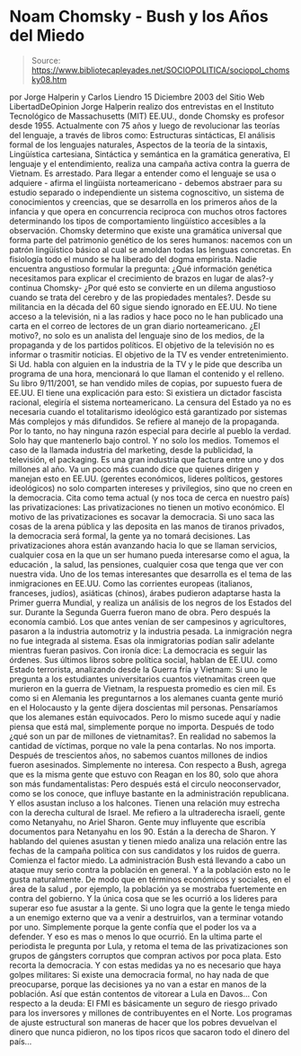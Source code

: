 # Noam Chomsky - Bush y los Años del Miedo

> Source: https://www.bibliotecapleyades.net/SOCIOPOLITICA/sociopol_chomsky08.htm

por Jorge Halperin y Carlos Liendro
15 Diciembre 2003
del Sitio Web
LibertadDeOpinion
Jorge Halperin realizo dos entrevistas en el
Instituto Tecnológico de
Massachusetts (MIT) EE.UU., donde Chomsky es profesor desde 1955.
Actualmente
con 75 años y luego de revolucionar las teorías del lenguaje, a través de
libros como: Estructuras sintácticas, El análisis formal de los lenguajes
naturales, Aspectos de la teoría de la sintaxis, Lingüística cartesiana,
Sintáctica y semántica en la gramática generativa, El lenguaje y el
entendimiento, realiza una campaña activa contra la guerra de Vietnam.
Es
arrestado.
Para llegar a entender como el lenguaje se usa o adquiere - afirma el
lingüista norteamericano - debemos abstraer para su estudio separado o
independiente un sistema cognoscitivo, un sistema de conocimientos y
creencias, que se desarrolla en los primeros años de la infancia y que opera
en concurrencia reciproca con muchos otros factores determinando los tipos
de comportamiento lingüístico accesibles a la observación.
Chomsky determino
que existe una gramática universal que forma parte del patrimonio genético
de los seres humanos: nacemos con un patrón lingüístico básico al cual se
amoldan todas las lenguas concretas. En fisiología todo el mundo se ha
liberado del dogma empirista.
Nadie encuentra angustioso formular la
pregunta:
¿Qué información genética necesitamos para explicar el crecimiento
de brazos en lugar de alas?-y continua Chomsky- ¿Por qué esto se convierte
en un dilema angustioso cuando se trata del cerebro y de las propiedades
mentales?.
Desde su militancia en la década del 60 sigue siendo ignorado en
EE.UU. No
tiene acceso a la televisión, ni a las radios y hace poco no le han
publicado una carta en el correo de lectores de un gran diario
norteamericano. ¿El motivo?, no solo es un analista del lenguaje sino de los
medios, de la propaganda y de los partidos políticos. El objetivo de la
televisión no es informar o trasmitir noticias.
El objetivo de la TV es
vender entretenimiento.
Si Ud. habla con alguien en la industria de la TV y
le pide que describa un programa de una hora, mencionará lo que llaman el
contenido y el relleno.
Su libro
9/11/2001, se han vendido miles de copias, por supuesto fuera de
EE.UU. El tiene una explicación para esto: Si existiera un dictador fascista
racional, elegiría el sistema norteamericano. La censura del Estado ya no es
necesaria cuando el totalitarismo ideológico está garantizado por sistemas
Más complejos y más difundidos. Se refiere al manejo de la propaganda.
Por
lo tanto, no hay ninguna razón especial para decirle al pueblo la verdad.
Solo hay que mantenerlo bajo control. Y no solo los medios. Tomemos el caso
de la llamada industria del marketing, desde la publicidad, la televisión,
el packaging. Es una gran industria que factura entre uno y dos millones al
año. Va un poco más cuando dice que quienes dirigen y manejan esto en
EE.UU. (gerentes económicos, lideres políticos, gestores ideológicos) no solo
comparten intereses y privilegios, sino que no creen en la democracia.
Cita
como tema actual (y nos toca de cerca en nuestro país) las privatizaciones:
Las privatizaciones no tienen un motivo económico. El motivo de las
privatizaciones es socavar la democracia.
Si uno saca las cosas de la arena
pública y las deposita en las manos de tiranos privados, la democracia será
formal, la gente ya no tomará decisiones. Las privatizaciones ahora están
avanzando hacia lo que se llaman servicios, cualquier cosa en la que un ser
humano pueda interesarse como el agua, la educación , la salud, las
pensiones, cualquier cosa que tenga que ver con nuestra vida.
Uno de los temas interesantes que desarrolla es el tema de las inmigraciones
en EE.UU. Como las corrientes europeas (italianos, franceses, judíos),
asiáticas (chinos), árabes pudieron adaptarse hasta la Primer guerra Mundial,
y realiza un análisis de los negros de los Estados del sur. Durante la
Segunda Guerra fueron mano de obra. Pero después la economía cambió. Los que
antes venían de ser campesinos y agricultores, pasaron a la industria
automotriz y la industria pesada. La inmigración negra no fue integrada al
sistema. Esas ola inmigratorias podían salir adelante mientras fueran
pasivos.
Con ironía dice:
La democracia es seguir las órdenes.
Sus últimos libros sobre política social, hablan de
EE.UU. como Estado
terrorista, analizando desde la Guerra fría y Vietnam: Si uno le pregunta a
los estudiantes universitarios cuantos vietnamitas creen que murieron en la
guerra de Vietnam, la respuesta promedio es cien mil. Es como si en Alemania
les preguntarnos a los alemanes cuanta gente murió en el Holocausto y la
gente dijera doscientas mil personas. Pensaríamos que los alemanes están
equivocados.
Pero lo mismo sucede aquí y nadie piensa que
está mal,
simplemente porque no importa. Después de todo ¿qué son un par de millones
de vietnamitas?. En realidad no sabemos la cantidad de víctimas, porque no
vale la pena contarlas. No nos importa. Después de trescientos años, no
sabemos cuantos millones de indios fueron asesinados. Simplemente no
interesa.
Con respecto a Bush, agrega que es la misma gente que estuvo con Reagan en
los 80, solo que ahora son más fundamentalistas: Pero después está el
circulo neoconservador, como se los conoce, que influye bastante en la
administración republicana. Y ellos asustan incluso a los halcones. Tienen
una relación muy estrecha con la derecha cultural de Israel. Me refiero a la
ultraderecha israelí, gente como Netanyahu, no Ariel Sharon. Gente muy
influyente que escribía documentos para Netanyahu en los 90. Están a la
derecha de Sharon.
Y hablando del quienes asustan y tienen miedo analiza una
relación entre las fechas de la campaña política con sus candidatos y los
ruidos de guerra. Comienza el factor miedo. La administración Bush está
llevando a cabo un ataque muy serio contra la población en general. Y a la
población esto no le gusta naturalmente. De modo que en términos económicos
y sociales, en el área de la salud , por ejemplo, la población ya se
mostraba fuertemente en contra del gobierno.
Y la única cosa que se les
ocurrió a los lideres para superar eso fue asustar a la gente. Si uno logra
que la gente le tenga miedo a un enemigo externo que va a venir a
destruirlos, van a terminar votando por uno. Simplemente porque la gente
confía que el poder los va a defender. Y eso es mas o menos lo que ocurrió.
En la ultima parte el periodista le pregunta por Lula, y retoma el tema de
las privatizaciones son grupos de gángsters corruptos que compran activos
por poca plata. Esto recorta la democracia.
Y con estas medidas ya no es
necesario que haya golpes militares:
Si existe una democracia formal, no hay
nada de que preocuparse, porque las decisiones ya no van a estar en manos de
la población.
Así que están contentos de vitorear a Lula en Davos... Con
respecto a la deuda: El
FMI es básicamente un seguro de riesgo privado para
los inversores y millones de contribuyentes en el Norte.
Los programas de
ajuste estructural son maneras de hacer que los pobres devuelvan el dinero
que nunca pidieron, no los tipos ricos que sacaron todo el dinero del país...
